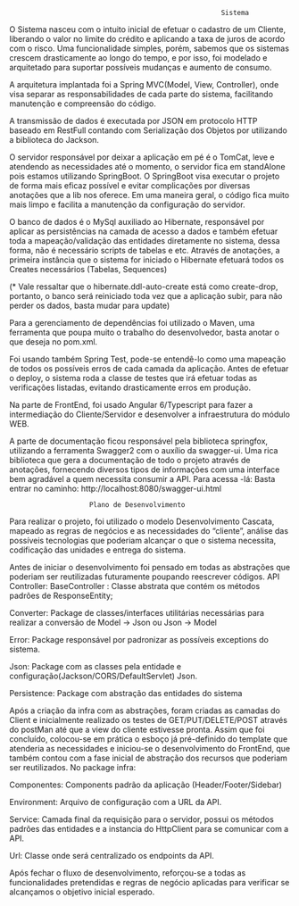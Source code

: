                                                          Sistema

O Sistema nasceu com o intuito inicial de efetuar o cadastro de um Cliente, liberando o valor no limite do crédito e aplicando a taxa de juros de acordo com o risco. Uma funcionalidade simples, porém, sabemos que os sistemas crescem drasticamente ao longo do tempo, e por isso, foi modelado e arquitetado para suportar possíveis mudanças e aumento de consumo.

A arquitetura implantada foi a Spring MVC(Model, View, Controller), onde visa separar as responsabilidades de cada parte do sistema, facilitando manutenção e compreensão do código.

A transmissão de dados é executada por JSON em protocolo HTTP baseado em RestFull contando com Serialização dos Objetos por utilizando a biblioteca do Jackson.

O servidor responsável por deixar a aplicação em pé é o TomCat, leve e atendendo as necessidades até o momento, o servidor fica em standAlone pois estamos utilizando SpringBoot. O SpringBoot visa executar o projeto de forma mais eficaz possível e evitar complicações por diversas anotações que a lib nos oferece.
Em uma maneira geral, o código fica muito mais limpo e facilita a manutenção da configuração do servidor.

O banco de dados é o MySql auxiliado ao Hibernate, responsável por aplicar as persistências na camada de acesso a dados e também efetuar toda a mapeação/validação das entidades diretamente no sistema, dessa forma, não é necessário scripts de tabelas e etc. Através de anotações, a primeira instância que o sistema for iniciado o Hibernate efetuará todos os Creates necessários (Tabelas, Sequences)

(* Vale ressaltar que o hibernate.ddl-auto-create está como create-drop, portanto, o banco será reiniciado toda vez que a aplicação subir, para não perder os dados, basta mudar para update)

Para a gerenciamento de dependências foi utilizado o Maven, uma ferramenta que poupa muito o trabalho do desenvolvedor, basta anotar o que deseja no pom.xml.

Foi usando também Spring Test, pode-se entendê-lo como uma mapeação de todos os possíveis erros de cada camada da aplicação. Antes de efetuar o deploy, o sistema roda a classe de testes que irá efetuar todas as verificações listadas, evitando drasticamente erros em produção.

Na parte de FrontEnd, foi usado Angular 6/Typescript para fazer a intermediação do Cliente/Servidor e desenvolver a infraestrutura do módulo WEB.

A parte de documentação ficou responsável pela biblioteca springfox, utilizando a ferramenta Swagger2 com o auxílio da swagger-ui. Uma rica biblioteca que gera a documentação de todo o projeto através de anotações, fornecendo diversos tipos de informações com uma interface bem agradável a quem necessita consumir a API.
Para acessa -lá: Basta entrar no caminho:
http://localhost:8080/swagger-ui.html

						Plano de Desenvolvimento

Para realizar o projeto, foi utilizado o modelo Desenvolvimento Cascata, mapeado as regras de negócios e as necessidades do “cliente”, análise das possíveis tecnologias que poderiam alcançar o que o sistema necessita, codificação das unidades e entrega do sistema.

Antes de iniciar o desenvolvimento foi pensado em todas as abstrações que poderiam ser reutilizadas futuramente poupando reescrever códigos. 
API 
Controller:
	BaseController : Classe abstrata que contém os métodos padrões de ResponseEntity;

Converter:
	Package de classes/interfaces utilitárias necessárias para realizar a conversão de Model -> Json ou Json -> Model 

Error:
	Package responsável por padronizar as possíveis exceptions do sistema.

Json:
	Package com as classes pela entidade e configuração(Jackson/CORS/DefaultServlet) Json.

Persistence:
	Package com abstração das entidades do sistema

Após a criação da infra com as abstrações, foram criadas as camadas do Client e inicialmente realizado os testes de GET/PUT/DELETE/POST através do postMan até que a view do cliente estivesse pronta. 
Assim que foi concluído, colocou-se em prática o esboço já pré-definido do template que atenderia as necessidades e iniciou-se o desenvolvimento do FrontEnd, que também contou com a fase inicial de abstração dos recursos que poderiam ser reutilizados.
No package infra:

Componentes:
	Components padrão da aplicação (Header/Footer/Sidebar)

Environment:
	Arquivo de configuração com a URL da API.

Service:
	Camada final da requisição para o servidor, possui os métodos padrões das entidades e a instancia do HttpClient para se comunicar com a API.

Url:
	Classe onde será centralizado os endpoints da API.

Após fechar o fluxo de desenvolvimento, reforçou-se a todas as funcionalidades pretendidas e regras de negócio aplicadas para verificar se alcançamos o objetivo inicial esperado.
